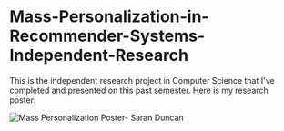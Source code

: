 # Mass-Personalization-in-Recommender-Systems-Independent-Research

This is the independent research project in Computer Science that I've completed and presented on this past semester.
Here is my research poster: 

![Mass Personalization Poster- Saran Duncan](https://github.com/user-attachments/assets/c1bb0548-801a-46df-9652-4208d78d991f)


